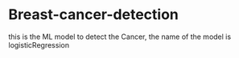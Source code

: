 # Breast-cancer-detection
this is the ML model to detect the Cancer, the name of the model is logisticRegression 
